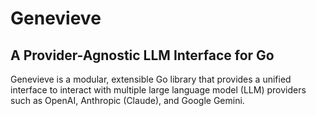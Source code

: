 # Genevieve

## A Provider-Agnostic LLM Interface for Go

Genevieve is a modular, extensible Go library that provides a unified interface to interact with multiple large language model (LLM) providers such as OpenAI, Anthropic (Claude), and Google Gemini.
